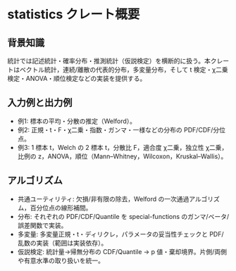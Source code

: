 # statistics クレート概要

## 背景知識
統計では記述統計・確率分布・推測統計（仮説検定）を横断的に扱う。本クレートはベクトル統計，連続/離散の代表的分布，多変量分布，そして t 検定・χ二乗検定・ANOVA・順位検定などの実装を提供する。

## 入力例と出力例
- 例1: 標本の平均・分散の推定（Welford）。
- 例2: 正規・t・F・χ二乗・指数・ガンマ・一様などの分布の PDF/CDF/分位点。
- 例3: 1 標本 t，Welch の 2 標本 t，分散比 F，適合度 χ二乗，独立性 χ二乗，比例の z，ANOVA，順位（Mann–Whitney，Wilcoxon，Kruskal–Wallis）。

## アルゴリズム
- 共通ユーティリティ: 欠損/非有限の除去，Welford の一次通過アルゴリズム，百分位点の線形補間。
- 分布: それぞれの PDF/CDF/Quantile を special-functions のガンマ/ベータ/誤差関数で実装。
- 多変量: 多変量正規・t・ディリクレ，パラメータの妥当性チェックと PDF/乱数の実装（範囲は実装依存）。
- 仮説検定: 統計量→帰無分布の CDF/Quantile → p 値・棄却境界。片側/両側や有意水準の取り扱いを統一。
